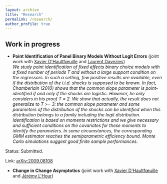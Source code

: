 ```yaml
---
layout: archive
title: "Research"
permalink: /research/
author_profile: true
---
```




## Work in progress

- **Point Identification of Panel Binary Models Without Logit Errors** (joint work with [Xavier D'Haultfœuille](https://faculty.crest.fr/xdhaultfoeuille/) and [Laurent Davezies](http://www.crest.fr/ses.php?user=2986))  
*We study point identification of fixed effects binary choice models with a fixed number of periods T and without a large support condition on the regressors. In such a setting, few positive results are available, even if the distribution of the i.i.d. shocks is supposed to be known. In fact, Chamberlain (2010) shows that the common slope parameter is point-identified if and only if the shocks are logistic. However, he only considers in his proof T = 2. We show that actually, the result does not generalize to T >= 3: the common slope parameter and some parameters of the distribution of the shocks can be identified when this distribution belongs to a family including the logit distribution. Identification is based on moments restrictions and we give necessary and sufficient conditions on the covariates for these moments to identify the parameters. In some circumstances, the corresponding GMM estimator reaches the semiparametric efficiency bound. Monte Carlo simulations suggest good finite sample performances.*

Status: Submitted.

Link: [arXiv:2009.08108](arXiv:2009.08108)


- **Change in Change Asymptotics** (joint work with [Xavier D'Haultfœuille](https://faculty.crest.fr/xdhaultfoeuille/) and [Jérémy L'Hour](https://sites.google.com/site/jeremylhour/))
